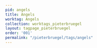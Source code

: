 ```yaml
---
pid: angels
title: Angels
worktag: Angels
collection: worktags_pieterbruegel
layout: tagpage_pieterbruegel
order: '001'
permalink: "/pieterbruegel/tags/angels"
---
```

